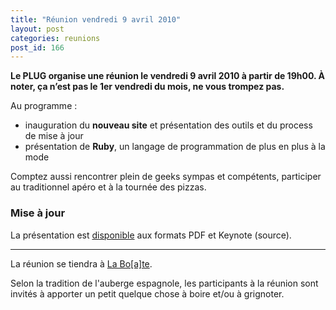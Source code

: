 ```yaml
---
title: "Réunion vendredi 9 avril 2010"
layout: post
categories: reunions
post_id: 166
---
```

**Le PLUG organise une réunion le vendredi 9 avril 2010 à partir de 19h00. À noter, ça n’est pas le 1er vendredi du mois, ne vous trompez pas.**

Au programme :
* inauguration du **nouveau site** et présentation des outils et du process de mise à jour
* présentation de **Ruby**, un langage de programmation de plus en plus à la mode

Comptez aussi rencontrer plein de geeks sympas et compétents, participer au traditionnel apéro et à la tournée des pizzas.

### Mise à jour ###

La présentation est [disponible](/pub/intro_ruby_jlecour.tgz) aux formats PDF et Keynote (source).

----
La réunion se tiendra à [La Bo\[a\]te](http://laboate.com/).

Selon la tradition de l'auberge espagnole, les participants à la réunion sont invités à apporter un petit quelque chose à boire et/ou à grignoter.